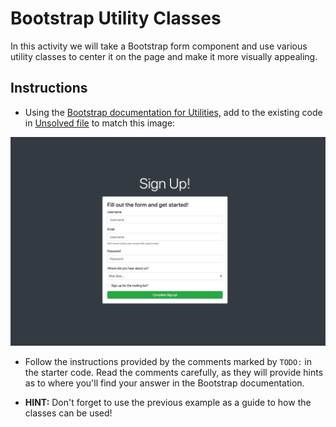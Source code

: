 # Bootstrap Utility Classes

In this activity we will take a Bootstrap form component and use various utility classes to center it on the page and make it more visually appealing. 

## Instructions

* Using the [Bootstrap documentation for Utilities,](https://getbootstrap.com/docs/4.5/getting-started/introduction/) add to the existing code in [Unsolved file](./Unsolved/index.html) to match this image:

![The solution shows the form is centered on the page with a dark background.](./solved-screenshot.png)

* Follow the instructions provided by the comments marked by `TODO:` in the starter code. Read the comments carefully, as they will provide hints as to where you'll find your answer in the Bootstrap documentation.

* **HINT:** Don't forget to use the previous example as a guide to how the classes can be used!
